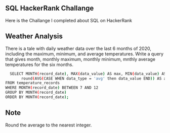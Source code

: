 
## SQL HackerRank Challange

Here is the Challange I completed about SQL on HackerRank


## Weather Analysis

There is a tale with daily weather data over the last 6 months of 2020, including the maximum, minimum, and average temperatures.
Write a query that gives month, monthly maximum, monthly minimum, mnthly average temperatures for the six months.

```bash
  SELECT MONTH(record_date), MAX(data_value) AS max, MIN(data_value) AS min,
       round(AVG(CASE WHEN data_type = 'avg' then data_value END)) AS avg
FROM temperature_records
WHERE MONTH(record_date) BETWEEN 7 AND 12
GROUP BY MONTH(record_date)
ORDER BY MONTH(record_date);
```

## Note
Round the average to the nearest integer.






